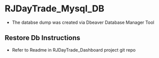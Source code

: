# RJDayTrade_Mysql_DB

* The databse dump was created via Dbeaver Database Manager Tool

## Restore Db Instructions
* Refer to Readme in RJDayTrade_Dashboard project git repo
